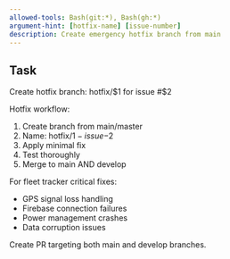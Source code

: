 ```yaml
---
allowed-tools: Bash(git:*), Bash(gh:*)
argument-hint: [hotfix-name] [issue-number]
description: Create emergency hotfix branch from main
---
```


## Task

Create hotfix branch: hotfix/$1 for issue #$2

Hotfix workflow:
1. Create branch from main/master
2. Name: hotfix/$1-issue-$2
3. Apply minimal fix
4. Test thoroughly
5. Merge to main AND develop

For fleet tracker critical fixes:
- GPS signal loss handling
- Firebase connection failures  
- Power management crashes
- Data corruption issues

Create PR targeting both main and develop branches.
